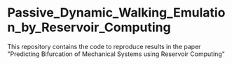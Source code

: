 # Passive_Dynamic_Walking_Emulation_by_Reservoir_Computing
This repository contains the code to reproduce results in the paper "Predicting Bifurcation of Mechanical Systems using Reservoir Computing"
